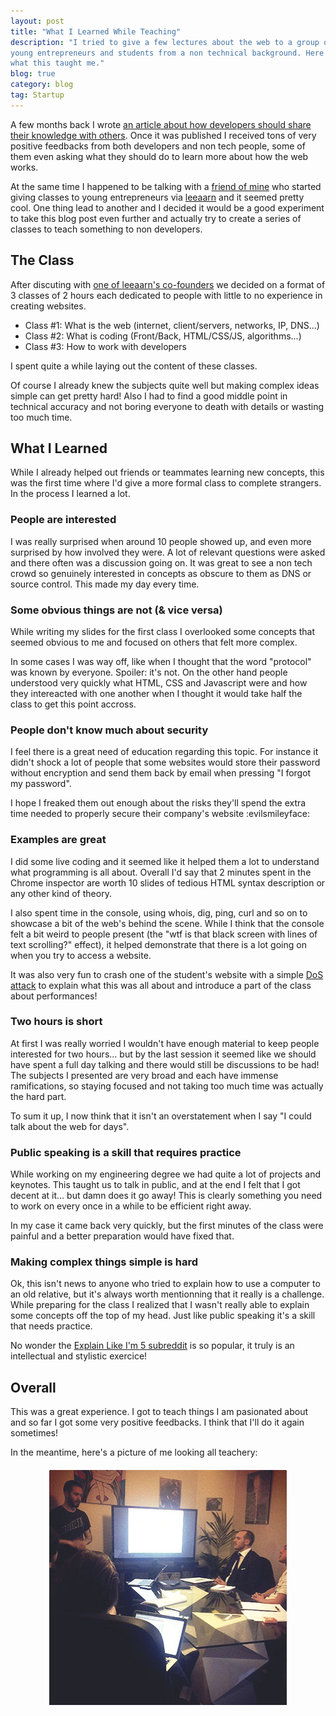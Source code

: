 ```yaml
---
layout: post
title: "What I Learned While Teaching"
description: "I tried to give a few lectures about the web to a group of
young entrepreneurs and students from a non technical background. Here's
what this taught me."
blog: true
category: blog
tag: Startup
---
```


A few months back I wrote [an article about how developers should share
their knowledge with others](/blog/2013/02/04/developers-teach-non-tech-startup/).
Once it was published I received tons of very positive feedbacks from
both developers and non tech people, some of them even asking what
they should do to learn more about how the web works.

At the same time I happened to be talking with a [friend of mine][1]
who started giving classes to young entrepreneurs via [leeaarn][2]
and it seemed pretty cool.
One thing lead to another and I decided it would be a good experiment to take this
blog post even further and actually try to create a series of classes to
teach something to non developers.

## The Class

After discuting with [one of leeaarn's co-founders][3]
we decided on a format of 3 classes of 2 hours each dedicated to
people with little to no experience in creating websites.

- Class #1: What is the web (internet, client/servers, networks, IP, DNS...)
- Class #2: What is coding (Front/Back, HTML/CSS/JS, algorithms...)
- Class #3: How to work with developers

I spent quite a while laying out the content of these classes.

Of course I already knew
the subjects quite well but making complex ideas simple can get pretty hard!
Also I had to find a good middle point in technical accuracy and not
boring everyone to death with details or wasting too much time.

## What I Learned

While I already helped out friends or teammates learning new concepts,
this was the first time where I'd give a more formal class to complete strangers.
In the process I learned a lot.

### People are interested

I was really surprised when around 10 people showed up,
and even more surprised by how involved they were. A lot of
relevant questions were asked and there often was a discussion going on.
It was great to see a non tech crowd so genuinely interested in concepts
as obscure to them as DNS or source control. This made my day every time.

### Some obvious things are not (& vice versa)

While writing my slides for the first class I overlooked some concepts
that seemed obvious to me and focused on others that felt more complex.

In some cases I was way off, like when I thought that the word "protocol" was known by everyone.
Spoiler: it's not. On the other hand people understood very quickly what
HTML, CSS and Javascript were and how they intereacted with one another
when I thought it would take half the class to get this point accross.

### People don't know much about security

I feel there is a great need of education regarding this
topic. For instance it didn't shock a lot of people that some websites
would store their password without encryption and send them back by
email when pressing "I forgot my password".

I hope I freaked them out enough about the risks they'll spend the extra
time needed to properly secure their company's website :evilsmileyface:

### Examples are great

I did some live coding and it seemed like it helped them a lot to understand what
programming is all about. Overall I'd say that 2 minutes spent in the Chrome
inspector are worth 10 slides of tedious HTML syntax description or
any other kind of theory.

I also spent time in the console, using whois, dig, ping, curl and so on to
showcase a bit of the web's behind the scene. While I think that the
console felt a bit weird to people present (the "wtf is that black screen
with lines of text scrolling?" effect), it helped demonstrate that there is a lot
going on when you try to access a website.

It was also very fun to crash one of the student's website with a simple
[DoS attack][4]
to explain what this was all about and introduce a part of the class about performances!

### Two hours is short

At first I was really worried I wouldn't have enough material to keep
people interested for two hours... but by the last session it seemed
like we should have spent a full day talking and there would still be
discussions to be had! The subjects I presented are very broad and each have immense
ramifications, so staying focused and not taking too much time was
actually the hard part.

To sum it up, I now think that it isn't an overstatement when I say "I
could talk about the web for days".

### Public speaking is a skill that requires practice

While working on my engineering degree we had quite a lot of projects and keynotes.
This taught us to talk in public, and at the end I felt that I got decent at
it... but damn does it go away! This is clearly something you need
to work on every once in a while to be efficient right away.

In my case it came back very quickly, but the first minutes of the class
were painful and a better preparation would have fixed that.

### Making complex things simple is hard

Ok, this isn't news to anyone who tried to explain how to use a computer to
an old relative, but it's always worth mentionning that it really is a challenge.
While preparing for the class I realized that I wasn't really able to explain some
concepts off the top of my head. Just like public speaking it's a skill that needs practice.

No wonder the [Explain Like I'm 5 subreddit][5]
is so popular, it truly is an intellectual and stylistic exercice!

## Overall

This was a great experience. I got to teach things I am pasionated about and so far
I got some very positive feedbacks. I think that I'll do it again sometimes!

In the meantime, here's a picture of me looking all teachery:

<img src='/assets/blog/leeaarn.jpg' alt='Presenting' style='margin:20px auto; display: block'/>

[1]:	http://emiland.me/
[2]:	http://leeaarn.com/
[3]:	https://twitter.com/antoamiel
[4]:	http://en.wikipedia.org/wiki/Denial-of-service_attack
[5]:	http://www.reddit.com/r/explainlikeimfive